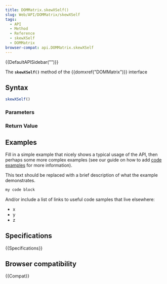 ```yaml
---
title: DOMMatrix.skewXSelf()
slug: Web/API/DOMMatrix/skewXSelf
tags:
  - API
  - Method
  - Reference
  - skewXSelf
  - DOMMatrix
browser-compat: api.DOMMatrix.skewXSelf
---
```

{{DefaultAPISidebar("")}}

The **`skewXSelf()`** method of the {{domxref("DOMMatrix")}} interface 

## Syntax

```js
skewXSelf()
```

### Parameters



### Return Value



## Examples

Fill in a simple example that nicely shows a typical usage of the API, then perhaps some more complex examples (see our guide on how to add [code examples](/en-US/docs/MDN/Contribute/Structures/Code_examples) for more information).

This text should be replaced with a brief description of what the example demonstrates.

```js
my code block
```

And/or include a list of links to useful code samples that live elsewhere:

*   x
*   y
*   z

## Specifications

{{Specifications}}

## Browser compatibility

{{Compat}}

